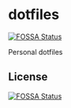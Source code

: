 # dotfiles
[![FOSSA Status](https://app.fossa.io/api/projects/git%2Bgithub.com%2FAngristan%2Fdotfiles.svg?type=shield)](https://app.fossa.io/projects/git%2Bgithub.com%2FAngristan%2Fdotfiles?ref=badge_shield)


Personal dotfiles

## License
[![FOSSA Status](https://app.fossa.io/api/projects/git%2Bgithub.com%2FAngristan%2Fdotfiles.svg?type=large)](https://app.fossa.io/projects/git%2Bgithub.com%2FAngristan%2Fdotfiles?ref=badge_large)